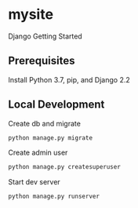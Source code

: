 # mysite
Django Getting Started

## Prerequisites
Install Python 3.7, pip, and Django 2.2

## Local Development

Create db and migrate
```bash
python manage.py migrate
```

Create admin user
```bash
python manage.py createsuperuser
```

Start dev server
```bash
python manage.py runserver
```
